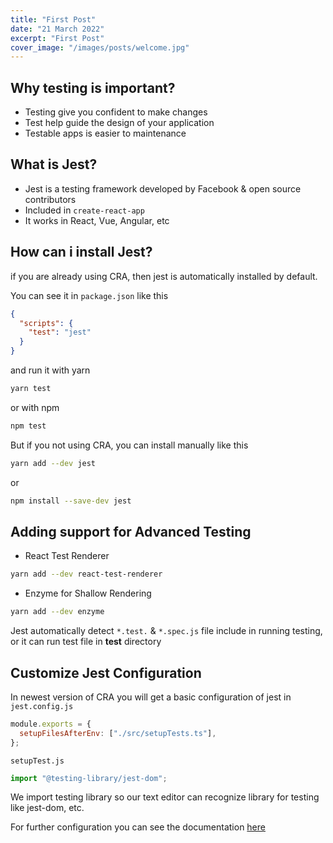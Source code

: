 ```yaml
---
title: "First Post"
date: "21 March 2022"
excerpt: "First Post"
cover_image: "/images/posts/welcome.jpg"
---
```


## Why testing is important?

- Testing give you confident to make changes
- Test help guide the design of your application
- Testable apps is easier to maintenance

## What is Jest?

- Jest is a testing framework developed by Facebook & open source contributors
- Included in `create-react-app`
- It works in React, Vue, Angular, etc

## How can i install Jest?

if you are already using CRA, then jest is automatically installed by default.

You can see it in `package.json` like this

```json
{
  "scripts": {
    "test": "jest"
  }
}
```

and run it with yarn

```bash
yarn test
```

or with npm

```bash
npm test
```

But if you not using CRA, you can install manually like this

```bash
yarn add --dev jest
```

or
```bash
npm install --save-dev jest
```

## Adding support for Advanced Testing

- React Test Renderer

```bash
yarn add --dev react-test-renderer
```

- Enzyme for Shallow Rendering

```bash
yarn add --dev enzyme
```

Jest automatically detect `*.test.` & `*.spec.js` file include in running testing, or it can run test file in **test** directory

## Customize Jest Configuration

In newest version of CRA you will get a basic configuration of jest in `jest.config.js`

```javascript
module.exports = {
  setupFilesAfterEnv: ["./src/setupTests.ts"],
};
```

`setupTest.js`

```javascript
import "@testing-library/jest-dom";
```

We import testing library so our text editor can recognize library for testing like jest-dom, etc.

For further configuration you can see the documentation [here](https://jestjs.io/docs/en/configuration)
